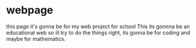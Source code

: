 # webpage
this page it's gonna be for my web project for school
This its gonnna be an educational web so ill try to do the things right, its gonna be for coding and maybe for mathematics.

